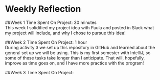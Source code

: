 # Weekly Reflection

##Week 1
Time Spent On Project: 30 minutes<br/>
This week I solidified my project idea with Paula and posted in Slack what my 
project will include, and why I chose to pursue this idea!

##Week 2
Time Spent On Project: 1 hour <br/>
During activity 3 we set up this repository in GitHub and learned about the
general set up we will be using. This is my first semester with IntelliJ, so 
some of these tasks take longer than I anticipate. That will, hopefully, 
improve as time goes on, and I have more practice with the program!

##Week 3
Time Spent On Project: <br/>
